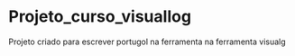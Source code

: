 # Projeto_curso_visuallog
Projeto criado para escrever portugol na ferramenta na ferramenta visualg
